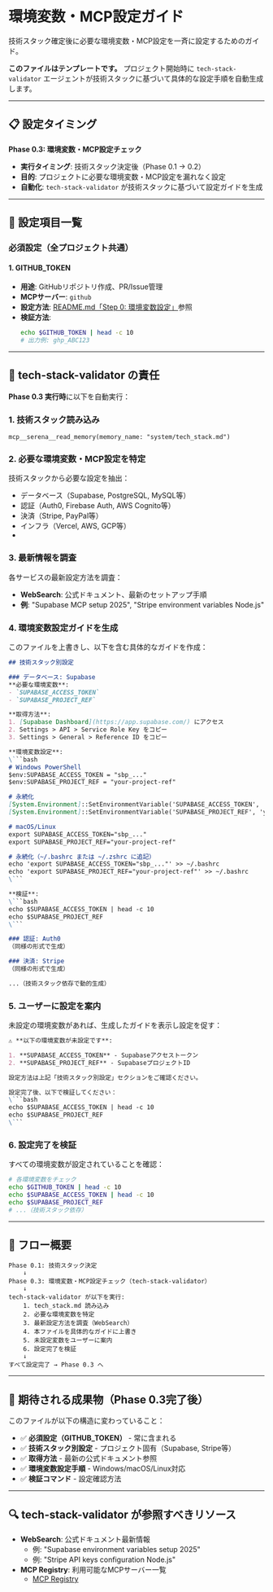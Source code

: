 # 環境変数・MCP設定ガイド

技術スタック確定後に必要な環境変数・MCP設定を一斉に設定するためのガイド。

**このファイルはテンプレートです。** プロジェクト開始時に `tech-stack-validator` エージェントが技術スタックに基づいて具体的な設定手順を自動生成します。

---

## 📋 設定タイミング

**Phase 0.3: 環境変数・MCP設定チェック**

- **実行タイミング**: 技術スタック決定後（Phase 0.1 → 0.2）
- **目的**: プロジェクトに必要な環境変数・MCP設定を漏れなく設定
- **自動化**: `tech-stack-validator` が技術スタックに基づいて設定ガイドを生成

---

## 🔑 設定項目一覧

### 必須設定（全プロジェクト共通）

#### 1. GITHUB_TOKEN
- **用途**: GitHubリポジトリ作成、PR/Issue管理
- **MCPサーバー**: `github`
- **設定方法**: [README.md「Step 0: 環境変数設定」](../README.md)参照
- **検証方法**:
  ```bash
  echo $GITHUB_TOKEN | head -c 10
  # 出力例: ghp_ABC123
  ```

---

## 🤖 tech-stack-validator の責任

**Phase 0.3 実行時**に以下を自動実行：

### 1. 技術スタック読み込み
```
mcp__serena__read_memory(memory_name: "system/tech_stack.md")
```

### 2. 必要な環境変数・MCP設定を特定
技術スタックから必要な設定を抽出：
- データベース（Supabase, PostgreSQL, MySQL等）
- 認証（Auth0, Firebase Auth, AWS Cognito等）
- 決済（Stripe, PayPal等）
- インフラ（Vercel, AWS, GCP等）
- 

### 3. 最新情報を調査
各サービスの最新設定方法を調査：
- **WebSearch**: 公式ドキュメント、最新のセットアップ手順
- **例**: "Supabase MCP setup 2025", "Stripe environment variables Node.js"

### 4. 環境変数設定ガイドを生成
このファイルを上書きし、以下を含む具体的なガイドを作成：

```markdown
## 技術スタック別設定

### データベース: Supabase
**必要な環境変数**:
- `SUPABASE_ACCESS_TOKEN`
- `SUPABASE_PROJECT_REF`

**取得方法**:
1. [Supabase Dashboard](https://app.supabase.com/) にアクセス
2. Settings > API > Service Role Key をコピー
3. Settings > General > Reference ID をコピー

**環境変数設定**:
\```bash
# Windows PowerShell
$env:SUPABASE_ACCESS_TOKEN = "sbp_..."
$env:SUPABASE_PROJECT_REF = "your-project-ref"

# 永続化
[System.Environment]::SetEnvironmentVariable('SUPABASE_ACCESS_TOKEN', 'sbp_...', 'User')
[System.Environment]::SetEnvironmentVariable('SUPABASE_PROJECT_REF', 'your-project-ref', 'User')

# macOS/Linux
export SUPABASE_ACCESS_TOKEN="sbp_..."
export SUPABASE_PROJECT_REF="your-project-ref"

# 永続化（~/.bashrc または ~/.zshrc に追記）
echo 'export SUPABASE_ACCESS_TOKEN="sbp_..."' >> ~/.bashrc
echo 'export SUPABASE_PROJECT_REF="your-project-ref"' >> ~/.bashrc
\```

**検証**:
\```bash
echo $SUPABASE_ACCESS_TOKEN | head -c 10
echo $SUPABASE_PROJECT_REF
\```

### 認証: Auth0
（同様の形式で生成）

### 決済: Stripe
（同様の形式で生成）

...（技術スタック依存で動的生成）
```

### 5. ユーザーに設定を案内
未設定の環境変数があれば、生成したガイドを表示し設定を促す：

```markdown
⚠️ **以下の環境変数が未設定です**:

1. **SUPABASE_ACCESS_TOKEN** - Supabaseアクセストークン
2. **SUPABASE_PROJECT_REF** - SupabaseプロジェクトID

設定方法は上記「技術スタック別設定」セクションをご確認ください。

設定完了後、以下で検証してください：
\```bash
echo $SUPABASE_ACCESS_TOKEN | head -c 10
echo $SUPABASE_PROJECT_REF
\```
```

### 6. 設定完了を検証
すべての環境変数が設定されていることを確認：
```bash
# 各環境変数をチェック
echo $GITHUB_TOKEN | head -c 10
echo $SUPABASE_ACCESS_TOKEN | head -c 10
echo $SUPABASE_PROJECT_REF
# ...（技術スタック依存）
```

---

## 📝 フロー概要

```
Phase 0.1: 技術スタック決定
    ↓
Phase 0.3: 環境変数・MCP設定チェック（tech-stack-validator）
    ↓
tech-stack-validator が以下を実行:
    1. tech_stack.md 読み込み
    2. 必要な環境変数を特定
    3. 最新設定方法を調査（WebSearch）
    4. 本ファイルを具体的なガイドに上書き
    5. 未設定変数をユーザーに案内
    6. 設定完了を検証
    ↓
すべて設定完了 → Phase 0.3 へ
```

---

## 🎯 期待される成果物（Phase 0.3完了後）

このファイルが以下の構造に変わっていること：

- ✅ **必須設定（GITHUB_TOKEN）** - 常に含まれる
- ✅ **技術スタック別設定** - プロジェクト固有（Supabase, Stripe等）
- ✅ **取得方法** - 最新の公式ドキュメント参照
- ✅ **環境変数設定手順** - Windows/macOS/Linux対応
- ✅ **検証コマンド** - 設定確認方法

---

## 🔍 tech-stack-validator が参照すべきリソース

- **WebSearch**: 公式ドキュメント最新情報
  - 例: "Supabase environment variables setup 2025"
  - 例: "Stripe API keys configuration Node.js"
- **MCP Registry**: 利用可能なMCPサーバー一覧
  - [MCP Registry](https://github.com/modelcontextprotocol/registry)
